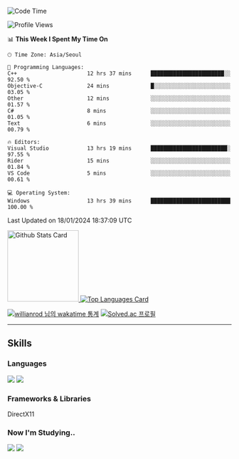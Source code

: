 <!--START_SECTION:waka-->
![Code Time](http://img.shields.io/badge/Code%20Time-862%20hrs%2015%20mins-blue)

![Profile Views](http://img.shields.io/badge/Profile%20Views-0-blue)

📊 **This Week I Spent My Time On** 

```text
🕑︎ Time Zone: Asia/Seoul

💬 Programming Languages: 
C++                      12 hrs 37 mins      ███████████████████████░░   92.50 % 
Objective-C              24 mins             █░░░░░░░░░░░░░░░░░░░░░░░░   03.05 % 
Other                    12 mins             ░░░░░░░░░░░░░░░░░░░░░░░░░   01.57 % 
C#                       8 mins              ░░░░░░░░░░░░░░░░░░░░░░░░░   01.05 % 
Text                     6 mins              ░░░░░░░░░░░░░░░░░░░░░░░░░   00.79 % 

🔥 Editors: 
Visual Studio            13 hrs 19 mins      ████████████████████████░   97.55 % 
Rider                    15 mins             ░░░░░░░░░░░░░░░░░░░░░░░░░   01.84 % 
VS Code                  5 mins              ░░░░░░░░░░░░░░░░░░░░░░░░░   00.61 % 

💻 Operating System: 
Windows                  13 hrs 39 mins      █████████████████████████   100.00 % 
```


 Last Updated on 18/01/2024 18:37:09 UTC
<!--END_SECTION:waka-->


<!-- [![Anurag's github stats](https://github-readme-stats.vercel.app/api?username=heosumin518)](https://github.com/anuraghazra/github-readme-stats) -->

<!-- markdownlint-disable MD033 -->
<a href="https://github.com/anuraghazra/github-readme-stats#github-stats-card">
  <img
    src="https://github-readme-stats.vercel.app/api?username=heosumin518&hide_title=true&show_icons=true&include_all_commits=true&count_private=true&hide_border=true&theme=onedark&title_color=5f4b8b&text_color=f0eee9&icon_color=00abc0"
    alt="Github Stats Card"
    height="160"
  />
</a>
<a href="https://github.com/anuraghazra/github-readme-stats#top-languages-card">
  <img
    src="https://github-readme-stats.vercel.app/api/top-langs?username=heosumin518&hide=css,tex&hide_title=true&layout=compact&langs_count=8&hide_border=true&theme=onedark&title_color=5f4b8b&text_color=f0eee9&icon_color=00abc0"
    alt="Top Languages Card"
  />
</a>

[![willianrod 님의 wakatime 통계](https://github-readme-stats.vercel.app/api/wakatime?username=heosumin518&layout=compact&count_private=true)](https://wakatime.com/@heosumin518) [![Solved.ac
프로필](http://mazassumnida.wtf/api/v2/generate_badge?boj=heosumin)](https://solved.ac/heosumin)


---

## Skills

### Languages

<img src="https://img.shields.io/badge/C-A8B9CC?style=flat-square&logo=C&logoColor=white"/> <img src="https://img.shields.io/badge/C++-00599C?style=flat-square&logo=C%2B%2B&logoColor=white"/>

### Frameworks & Libraries

DirectX11

### Now I'm Studying..

<img src="https://img.shields.io/badge/CSharp-239120?style=flat-square&logo=CSharp&logoColor=white"/> <img src="https://img.shields.io/badge/OpenGL-5586A4?style=flat-square&logo=OpenGL&logoColor=white"/>

